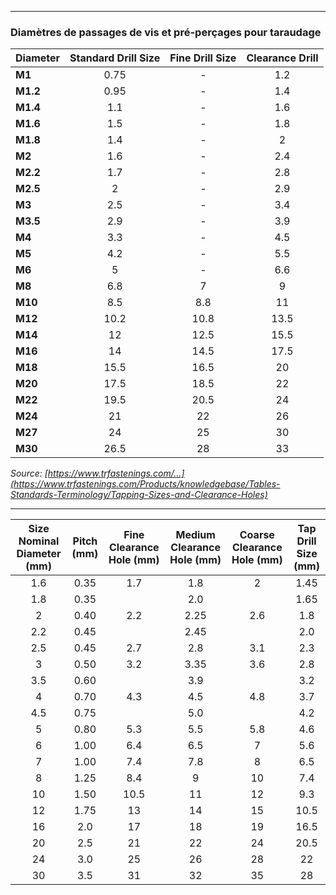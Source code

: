 ***

### Diamètres de passages de vis et pré-perçages pour taraudage

| Diameter 	| Standard Drill Size 	| Fine Drill Size 	| Clearance Drill 	|
|----------	|:-------------------:	|:---------------:	|:---------------:	|
| **M1**   	|         0.75        	|        -        	|       1.2       	|
| **M1.2** 	|         0.95        	|        -        	|       1.4       	|
| **M1.4** 	|         1.1         	|        -        	|       1.6       	|
| **M1.6** 	|         1.5         	|        -        	|       1.8       	|
| **M1.8** 	|         1.4         	|        -        	|        2        	|
| **M2**   	|         1.6         	|        -        	|       2.4       	|
| **M2.2** 	|         1.7         	|        -        	|       2.8       	|
| **M2.5** 	|          2          	|        -        	|       2.9       	|
| **M3**   	|         2.5         	|        -        	|       3.4       	|
| **M3.5** 	|         2.9         	|        -        	|       3.9       	|
| **M4**   	|         3.3         	|        -        	|       4.5       	|
| **M5**   	|         4.2         	|        -        	|       5.5       	|
| **M6**   	|          5          	|        -        	|       6.6       	|
| **M8**   	|         6.8         	|        7        	|        9        	|
| **M10**  	|         8.5         	|       8.8       	|        11       	|
| **M12**  	|         10.2        	|       10.8      	|       13.5      	|
| **M14**  	|          12         	|       12.5      	|       15.5      	|
| **M16**  	|          14         	|       14.5      	|       17.5      	|
| **M18**  	|         15.5        	|       16.5      	|        20       	|
| **M20**  	|         17.5        	|       18.5      	|        22       	|
| **M22**  	|         19.5        	|       20.5      	|        24       	|
| **M24**  	|          21         	|        22       	|        26       	|
| **M27**  	|          24         	|        25       	|        30       	|
| **M30**  	|         26.5        	|        28       	|        33       	|

*Source: [https://www.trfastenings.com/...](https://www.trfastenings.com/Products/knowledgebase/Tables-Standards-Terminology/Tapping-Sizes-and-Clearance-Holes)*

***

| Size Nominal Diameter (mm) 	| Pitch (mm) 	| Fine Clearance Hole (mm) 	| Medium Clearance Hole (mm) 	| Coarse Clearance Hole (mm) 	| Tap Drill Size (mm) 	|
|:--------------------------:	|:----------:	|:------------------------:	|:--------------------------:	|:--------------------------:	|:-------------------:	|
|             1.6            	|    0.35    	|            1.7           	|             1.8            	|              2             	|         1.45        	|
|             1.8            	|    0.35    	|                          	|             2.0            	|                            	|         1.65        	|
|              2             	|    0.40    	|            2.2           	|            2.25            	|             2.6            	|         1.8         	|
|             2.2            	|    0.45    	|                          	|            2.45            	|                            	|         2.0         	|
|             2.5            	|    0.45    	|            2.7           	|             2.8            	|             3.1            	|         2.3         	|
|              3             	|    0.50    	|            3.2           	|            3.35            	|             3.6            	|         2.8         	|
|             3.5            	|    0.60    	|                          	|             3.9            	|                            	|         3.2         	|
|              4             	|    0.70    	|            4.3           	|             4.5            	|             4.8            	|         3.7         	|
|             4.5            	|    0.75    	|                          	|             5.0            	|                            	|         4.2         	|
|              5             	|    0.80    	|            5.3           	|             5.5            	|             5.8            	|         4.6         	|
|              6             	|    1.00    	|            6.4           	|             6.5            	|              7             	|         5.6         	|
|              7             	|    1.00    	|            7.4           	|             7.8            	|              8             	|         6.5         	|
|              8             	|    1.25    	|            8.4           	|              9             	|             10             	|         7.4         	|
|             10             	|    1.50    	|           10.5           	|             11             	|             12             	|         9.3         	|
|             12             	|    1.75    	|            13            	|             14             	|             15             	|         10.5        	|
|             16             	|     2.0    	|            17            	|             18             	|             19             	|         16.5        	|
|             20             	|     2.5    	|            21            	|             22             	|             24             	|         20.5        	|
|             24             	|     3.0    	|            25            	|             26             	|             28             	|          22         	|
|             30             	|     3.5    	|            31            	|             32             	|             35             	|          28         	|
